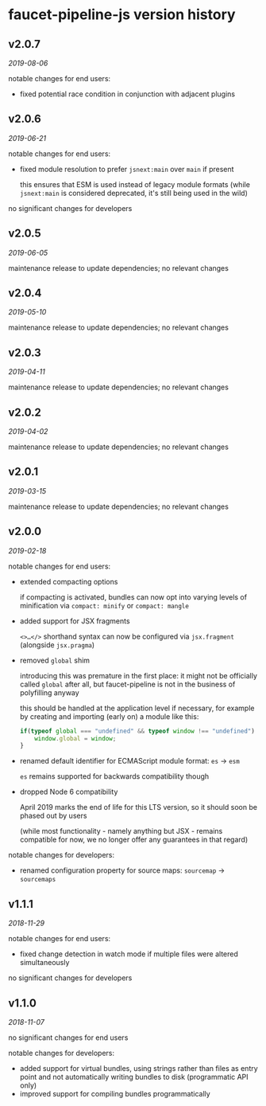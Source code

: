 faucet-pipeline-js version history
==================================


v2.0.7
------

_2019-08-06_

notable changes for end users:

* fixed potential race condition in conjunction with adjacent plugins


v2.0.6
------

_2019-06-21_

notable changes for end users:

* fixed module resolution to prefer `jsnext:main` over `main` if present

  this ensures that ESM is used instead of legacy module formats (while
  `jsnext:main` is considered deprecated, it's still being used in the wild)

no significant changes for developers


v2.0.5
------

_2019-06-05_

maintenance release to update dependencies; no relevant changes


v2.0.4
------

_2019-05-10_

maintenance release to update dependencies; no relevant changes


v2.0.3
------

_2019-04-11_

maintenance release to update dependencies; no relevant changes


v2.0.2
------

_2019-04-02_

maintenance release to update dependencies; no relevant changes


v2.0.1
------

_2019-03-15_

maintenance release to update dependencies; no relevant changes


v2.0.0
------

_2019-02-18_

notable changes for end users:

* extended compacting options

  if compacting is activated, bundles can now opt into varying levels of
  minification via `compact: minify` or `compact: mangle`

* added support for JSX fragments

  `<>…</>` shorthand syntax can now be configured via `jsx.fragment`
  (alongside `jsx.pragma`)

* removed `global` shim

  introducing this was premature in the first place: it might not be officially
  called `global` after all, but faucet-pipeline is not in the business of
  polyfilling anyway

  this should be handled at the application level if necessary, for example by
  creating and importing (early on) a module like this:

  ```javascript
  if(typeof global === "undefined" && typeof window !== "undefined") {
      window.global = window;
  }
  ```

* renamed default identifier for ECMAScript module format: `es` → `esm`

  `es` remains supported for backwards compatibility though

* dropped Node 6 compatibility

  April 2019 marks the end of life for this LTS version, so it should soon be
  phased out by users

  (while most functionality - namely anything but JSX - remains compatible for
  now, we no longer offer any guarantees in that regard)

notable changes for developers:

* renamed configuration property for source maps: `sourcemap` → `sourcemaps`


v1.1.1
------

_2018-11-29_

notable changes for end users:

* fixed change detection in watch mode if multiple files were altered
  simultaneously

no significant changes for developers


v1.1.0
------

_2018-11-07_

no significant changes for end users

notable changes for developers:

* added support for virtual bundles, using strings rather than files as entry
  point and not automatically writing bundles to disk (programmatic API only)
* improved support for compiling bundles programmatically
